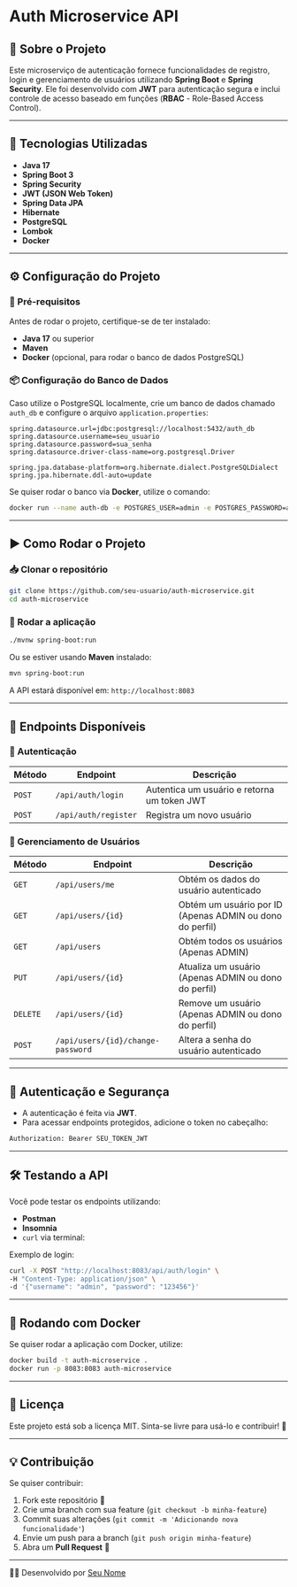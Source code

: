 # Auth Microservice API

## 📌 Sobre o Projeto

Este microserviço de autenticação fornece funcionalidades de registro, login e gerenciamento de usuários utilizando **Spring Boot** e **Spring Security**. Ele foi desenvolvido com **JWT** para autenticação segura e inclui controle de acesso baseado em funções (**RBAC** - Role-Based Access Control).

---

## 🚀 Tecnologias Utilizadas

- **Java 17**
- **Spring Boot 3**
- **Spring Security**
- **JWT (JSON Web Token)**
- **Spring Data JPA**
- **Hibernate**
- **PostgreSQL**
- **Lombok**
- **Docker**

---

## ⚙️ Configuração do Projeto

### 🔧 Pré-requisitos

Antes de rodar o projeto, certifique-se de ter instalado:

- **Java 17** ou superior
- **Maven**
- **Docker** (opcional, para rodar o banco de dados PostgreSQL)

### 📦 Configuração do Banco de Dados

Caso utilize o PostgreSQL localmente, crie um banco de dados chamado `auth_db` e configure o arquivo `application.properties`:

```properties
spring.datasource.url=jdbc:postgresql://localhost:5432/auth_db
spring.datasource.username=seu_usuario
spring.datasource.password=sua_senha
spring.datasource.driver-class-name=org.postgresql.Driver

spring.jpa.database-platform=org.hibernate.dialect.PostgreSQLDialect
spring.jpa.hibernate.ddl-auto=update
```

Se quiser rodar o banco via **Docker**, utilize o comando:

```sh
docker run --name auth-db -e POSTGRES_USER=admin -e POSTGRES_PASSWORD=admin -e POSTGRES_DB=auth_db -p 5432:5432 -d postgres
```

---

## ▶️ Como Rodar o Projeto

### 📥 Clonar o repositório

```sh
git clone https://github.com/seu-usuario/auth-microservice.git
cd auth-microservice
```

### 🚀 Rodar a aplicação

```sh
./mvnw spring-boot:run
```

Ou se estiver usando **Maven** instalado:

```sh
mvn spring-boot:run
```

A API estará disponível em: `http://localhost:8083`

---

## 📌 Endpoints Disponíveis

### 🔐 Autenticação

| Método | Endpoint | Descrição |
|--------|---------|------------|
| `POST` | `/api/auth/login` | Autentica um usuário e retorna um token JWT |
| `POST` | `/api/auth/register` | Registra um novo usuário |

### 👤 Gerenciamento de Usuários

| Método | Endpoint | Descrição |
|--------|---------|------------|
| `GET` | `/api/users/me` | Obtém os dados do usuário autenticado |
| `GET` | `/api/users/{id}` | Obtém um usuário por ID (Apenas ADMIN ou dono do perfil) |
| `GET` | `/api/users` | Obtém todos os usuários (Apenas ADMIN) |
| `PUT` | `/api/users/{id}` | Atualiza um usuário (Apenas ADMIN ou dono do perfil) |
| `DELETE` | `/api/users/{id}` | Remove um usuário (Apenas ADMIN ou dono do perfil) |
| `POST` | `/api/users/{id}/change-password` | Altera a senha do usuário autenticado |

---

## 🔑 Autenticação e Segurança

- A autenticação é feita via **JWT**.
- Para acessar endpoints protegidos, adicione o token no cabeçalho:

```sh
Authorization: Bearer SEU_TOKEN_JWT
```

---

## 🛠️ Testando a API

Você pode testar os endpoints utilizando:
- **Postman**
- **Insomnia**
- `curl` via terminal:

Exemplo de login:

```sh
curl -X POST "http://localhost:8083/api/auth/login" \
-H "Content-Type: application/json" \
-d '{"username": "admin", "password": "123456"}'
```

---

## 🐳 Rodando com Docker

Se quiser rodar a aplicação com Docker, utilize:

```sh
docker build -t auth-microservice .
docker run -p 8083:8083 auth-microservice
```

---

## 📜 Licença

Este projeto está sob a licença MIT. Sinta-se livre para usá-lo e contribuir! 🚀

---

## 💡 Contribuição

Se quiser contribuir:
1. Fork este repositório 🍴
2. Crie uma branch com sua feature (`git checkout -b minha-feature`)
3. Commit suas alterações (`git commit -m 'Adicionando nova funcionalidade'`)
4. Envie um push para a branch (`git push origin minha-feature`)
5. Abra um **Pull Request** 🚀

---

👨‍💻 Desenvolvido por [Seu Nome](https://github.com/seu-usuario)

